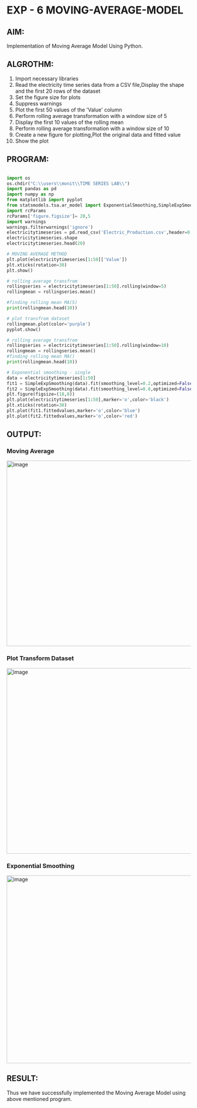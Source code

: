 # EXP - 6 MOVING-AVERAGE-MODEL

## AIM:

Implementation of Moving Average Model Using Python.

## ALGROTHM:

1) Import necessary libraries
2) Read the electricity time series data from a CSV file,Display the shape and the first 20 rows of the dataset
3) Set the figure size for plots
4) Suppress warnings
5) Plot the first 50 values of the 'Value' column
6) Perform rolling average transformation with a window size of 5
7) Display the first 10 values of the rolling mean
8) Perform rolling average transformation with a window size of 10
9) Create a new figure for plotting,Plot the original data and fitted value
10) Show the plot

## PROGRAM:

```python

import os
os.chdir("C:\\users\\monit\\TIME SERIES LAB\\")
import pandas as pd
import numpy as np
from matplotlib import pyplot
from statsmodels.tsa.ar_model import ExponentialSmoothing,SimpleExpSmoothing,Holt
import rcParams
rcParams['figure.figsize']= 20,5
import warnings
warnings.filterwarnings('ignore')
electricitytimeseries = pd.read_csv('Electric_Production.csv',header=0,index_col=0)
electricitytimeseries.shape
electricitytimeseries.head(20)

# MOVING AVERAGE METHOD
plt.plot(electricitytimeseries[1:50]['Value'])
plt.xticks(rotation=30)
plt.show()

# rolling average transfrom
rollingseries = electricitytimeseries[1:50].rolling(window=5)
rollingmean = rollingseries.mean()

#finding rolling mean MA(5)
print(rollingmean.head(10))

# plot transfrom dataset
rollingmean.plot(color='purple')
pyplot.show()

# rolling average transfrom
rollingseries = electricitytimeseries[1:50].rolling(window=10)
rollingmean = rollingseries.mean()
#finding rolling mean MA()
print(rollingmean.head(10))

# Exponential smoothing - single
data = electricitytimeseries[1:50]
fit1 = SimpleExpSmoothing(data).fit(smoothing_level=0.2,optimized=False)
fit2 = SimpleExpSmoothing(data).fit(smoothing_level=0.8,optimized=False)
plt.figure(figsize=(18,8))
plt.plot(electricitytimeseries[1:50],marker='o',color='black')
plt.xticks(rotation=30)
plt.plot(fit1.fittedvalues,marker='o',color='blue')
plt.plot(fit2.fittedvalues,marker='o',color='red')
```
## OUTPUT:

### Moving Average
<img width="506" alt="image" src="https://github.com/Monisha-11/MOVING-AVERAGE-MODEL/assets/93427240/e6423bc0-9dd1-4529-937d-fb17bffd2033">

### Plot Transform Dataset
<img width="506" alt="image" src="https://github.com/Monisha-11/MOVING-AVERAGE-MODEL/assets/93427240/100aa6e6-24f6-4831-b645-b10b9c668914">

### Exponential Smoothing

<img width="512" alt="image" src="https://github.com/Monisha-11/MOVING-AVERAGE-MODEL/assets/93427240/6ee4216f-21a7-4c63-a13f-b9e2257cf321">

## RESULT:
Thus we have successfully implemented the Moving Average Model using above mentioned program.
